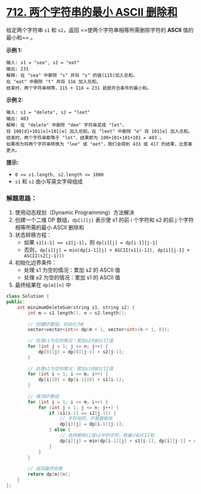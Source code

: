 # [712. 两个字符串的最小 ASCII 删除和](https://leetcode.cn/problems/minimum-ascii-delete-sum-for-two-strings/)

给定两个字符串 `s1` 和 `s2`，返回 ==使两个字符串相等所需删除字符的 **ASCII** 值的最小和== 。

**示例 1:**

```
输入: s1 = "sea", s2 = "eat"
输出: 231
解释: 在 "sea" 中删除 "s" 并将 "s" 的值(115)加入总和。
在 "eat" 中删除 "t" 并将 116 加入总和。
结束时，两个字符串相等，115 + 116 = 231 就是符合条件的最小和。
```

**示例 2:**

```
输入: s1 = "delete", s2 = "leet"
输出: 403
解释: 在 "delete" 中删除 "dee" 字符串变成 "let"，
将 100[d]+101[e]+101[e] 加入总和。在 "leet" 中删除 "e" 将 101[e] 加入总和。
结束时，两个字符串都等于 "let"，结果即为 100+101+101+101 = 403 。
如果改为将两个字符串转换为 "lee" 或 "eet"，我们会得到 433 或 417 的结果，比答案更大。
```

**提示:**

- `0 <= s1.length, s2.length <= 1000`
- `s1` 和 `s2` 由小写英文字母组成

### **解题思路：**

1. 使用动态规划（Dynamic Programming）方法解决
2. 创建一个二维 DP 数组，`dp[i][j]` 表示使 s1 的前 i 个字符和 s2 的前 j 个字符相等所需的最小 ASCII 删除和
3. 状态转移方程：
   - 如果 `s1[i-1] == s2[j-1]`，则 `dp[i][j] = dp[i-1][j-1]`
   - 否则，`dp[i][j] = min(dp[i-1][j] + ASCII(s1[i-1]), dp[i][j-1] + ASCII(s2[j-1]))`
4. 初始化边界条件：
   - 处理 s1 为空的情况：累加 s2 的 ASCII 值
   - 处理 s2 为空的情况：累加 s1 的 ASCII 值
5. 最终结果在 `dp[m][n]` 中

```cpp
class Solution {  
public:  
    int minimumDeleteSum(string s1, string s2) {  
        int m = s1.length(), n = s2.length();  
        
        // 创建DP数组，初始化为0  
        vector<vector<int>> dp(m + 1, vector<int>(n + 1, 0));  
        
        // 处理s1为空的情况：累加s2的ASCII值  
        for (int j = 1; j <= n; j++) {  
            dp[0][j] = dp[0][j-1] + s2[j-1];  
        }  
        
        // 处理s2为空的情况：累加s1的ASCII值  
        for (int i = 1; i <= m; i++) {  
            dp[i][0] = dp[i-1][0] + s1[i-1];  
        }  
        
        // 填充DP数组  
        for (int i = 1; i <= m; i++) {  
            for (int j = 1; j <= n; j++) {  
                if (s1[i-1] == s2[j-1]) {  
                    // 字符相同，不需要删除  
                    dp[i][j] = dp[i-1][j-1];  
                } else {  
                    // 选择删除s1或s2中的字符，取最小ASCII和  
                    dp[i][j] = min(dp[i-1][j] + s1[i-1], dp[i][j-1] + s2[j-1]);  
                }  
            }  
        }  
        
        // 返回最终结果  
        return dp[m][n];  
    }  
};	
```

